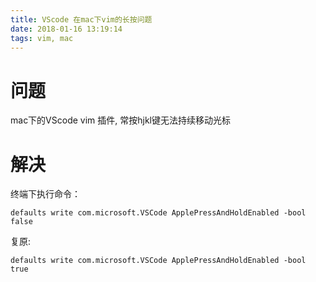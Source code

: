 ```yaml
---
title: VScode 在mac下vim的长按问题
date: 2018-01-16 13:19:14
tags: vim, mac
---
```

# 问题
mac下的VScode vim 插件, 常按hjkl键无法持续移动光标
# 解决
终端下执行命令：
```
defaults write com.microsoft.VSCode ApplePressAndHoldEnabled -bool false
```
复原:
```
defaults write com.microsoft.VSCode ApplePressAndHoldEnabled -bool true
```

